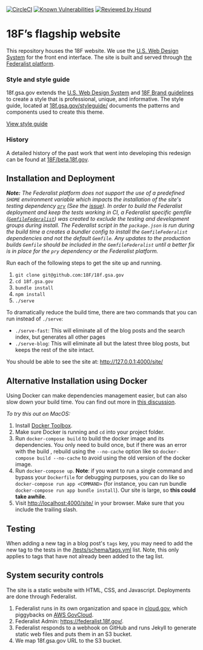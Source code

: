 [![CircleCI](https://circleci.com/gh/18F/18f.gsa.gov.svg?style=shield)](https://circleci.com/gh/18F/18f.gsa.gov)
[![Known Vulnerabilities](https://snyk.io/test/github/18F/18f.gsa.gov/badge.svg)](https://snyk.io/test/github/18F/18f.gsa.gov)
[![Reviewed by Hound](https://img.shields.io/badge/Reviewed_by-Hound-8E64B0.svg)](https://houndci.com)


# 18F’s flagship website

This repository houses the 18F website. We use the [U.S. Web Design System](https://designsystem.digital.gov/) for the front end interface. The site is built and served through [the Federalist platform](https://federalist.18f.gov/).

### Style and style guide

18f.gsa.gov extends the [U.S. Web Design System](https://designsystem.digital.gov/) and [18F Brand guidelines](https://pages.18f.gov/brand/) to create a style that is professional, unique, and informative. The style guide, located at [18f.gsa.gov/styleguide/](https://18f.gsa.gov/styleguide/) documents the patterns and components used to create this theme.

[View style guide](https://18f.gsa.gov/styleguide/)

### History

A detailed history of the past work that went into developing this redesign can be found at [18F/beta.18f.gov](https://github.com/18F/beta.18f.gov).

## Installation and Deployment

__*Note:*__ _The Federalist platform does not support the use of a predefined `SHOME` environment variable which impacts the installation of the site's testing dependency [`pry`](https://github.com/pry/pry) (See the [issue](https://github.com/pry/pry/issues/2139)).  In order to build the Federalist deployment and keep the tests working in CI, a Federalist specific gemfile ([`GemfileFederalist`](./GemfileFederalist)) was created to exclude the testing and development groups during install. The Federalist script in the `package.json` is run during the build time a creates a bundler config to install the `GemfileFederalist` dependencies and not the default `Gemfile`.  Any updates to the production builds `Gemfile` should be included in the `GemfileFederalist` until a better fix is in place for the `pry` dependency or the Federalist platform._

Run each of the following steps to get the site up and running.

1. `git clone git@github.com:18F/18f.gsa.gov`
2. `cd 18f.gsa.gov`
3. `bundle install`
4. `npm install`
5. `./serve`

To dramatically reduce the build time, there are two commands that you can run instead of `./serve`:

* `./serve-fast`: This will eliminate all of the blog posts and the search index, but generates all other pages
* `./serve-blog`: This will eliminate all but the latest three blog posts, but keeps the rest of the site intact.

You should be able to see the site at: http://127.0.0.1:4000/site/

## Alternative Installation using Docker
Using Docker can make dependencies management easier, but can also slow down your build time. You can find out more in
[this discussion](https://github.com/18F/18f.gsa.gov/pull/1688#issue-152998027).

*To try this out on MacOS:*

1. Install [Docker Toolbox](https://www.docker.com/products/docker-toolbox).
2. Make sure Docker is running and `cd` into your project folder.
3. Run `docker-compose build` to build the docker image and its dependencies. You only need to build once, but if there was an error with the build , rebuild using  the  `--no-cache` option like so `docker-compose build --no-cache`  to avoid using the old version of the docker image.
4. Run `docker-compose up`.
   **Note**: if you want to run a single command and bypass your `Dockerfile` for debugging purposes, you can do like so `docker-compose run app <COMMAND>` (for instance, you can run bundle  `docker-compose run app bundle install`). Our site is large, so **this could take awhile**.
5. Visit [http://localhost:4000/site/](http://127.0.0.1:4000/site/) in your browser. Make sure that you include the trailing slash.

## Testing

When adding a new tag in a blog post's `tags` key, you may need to add the new tag to the tests in the [/tests/schema/tags.yml](/tests/schema/tags.yml) list.  Note, this only applies to tags that have not already been added to the tag list.

## System security controls

The site is a static website with HTML, CSS, and Javascript. Deployments are done through Federalist.

1. Federalist runs in its own organization and space in [cloud.gov](https://cloud.gov/), which piggybacks on [AWS GovCloud](https://aws.amazon.com/govcloud-us/).
1. Federalist Admin: https://federalist.18f.gov/.
1. Federalist responds to a webhook on GitHub and runs Jekyll to generate static web files and puts them in an S3 bucket.
1. We map 18f.gsa.gov URL to the S3 bucket.
